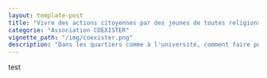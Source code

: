 ```yaml
---
layout: template-post
title: "Vivre des actions citoyennes par des jeunes de toutes religions"
categorie: "Association COEXISTER"
vignette_path: "/img/coexister.png"
description: "Dans les quartiers comme à l'université, comment faire pour que la laïcité puisse se vivre ?"
---
```


test